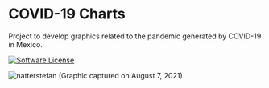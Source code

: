 # COVID-19 Charts
Project to develop graphics related to the pandemic generated by COVID-19 in Mexico.

[![Software License](https://img.shields.io/badge/license-MIT-brightgreen.svg)](LICENSE)

![natterstefan](https://res.cloudinary.com/dxgwcpdom/image/upload/v1628396388/GitHub/chart-07-08-2021_r1b1pz.png)
(Graphic captured on August 7, 2021)
